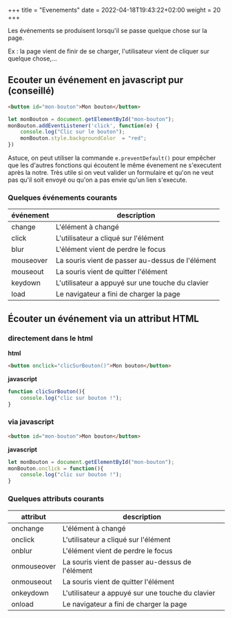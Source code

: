 +++
title = "Evenements"
date =  2022-04-18T19:43:22+02:00
weight = 20
+++

Les événements se produisent lorsqu'il se passe quelque chose sur la page.

Ex : la page vient de finir de se charger, l'utilisateur vient de cliquer sur quelque chose,...

## Ecouter un événement en javascript pur (conseillé)
```html
<button id="mon-bouton">Mon bouton</button>
```

```js
let monBouton = document.getElementById("mon-bouton");
monBouton.addEventListener('click', function(e) {
    console.log("Clic sur le bouton");
    monBouton.style.backgroundColor  = "red";
})
```

Astuce, on peut utiliser la commande `e.preventDefault()` pour empêcher que les d'autres fonctions qui écoutent le même évenement ne s'executent après la notre. Très utile si on veut valider un formulaire et qu'on ne veut pas qu'il soit envoyé ou qu'on a pas envie qu'un lien s'execute. 

### Quelques événements courants

| **événement** | **description** |
|--------------|-----------------|
| change | L'élément à changé |
| click | L'utilisateur a cliqué sur l'élément |
| blur | L'élément vient de perdre le focus |
| mouseover | La souris vient de passer au-dessus de l'élément |
| mouseout | La souris vient de quitter l'élément |
| keydown | L'utilisateur a appuyé sur une touche du clavier |
| load | Le navigateur a fini de charger la page |

## Écouter un événement via un attribut HTML

### directement dans le html
**html**
```html
<button onclick="clicSurBouton()">Mon bouton</button>
```
**javascript**
```js
function clicSurBouton(){
    console.log("clic sur bouton !");
}
```

### via javascript
```html
<button id="mon-bouton">Mon bouton</button>
```
**javascript**
```js
let monBouton = document.getElementById("mon-bouton");
monBouton.onclick = function(){
    console.log("clic sur bouton !");
}
```

### Quelques attributs courants

| **attribut** | **description** |
|--------------|-----------------|
| onchange | L'élément à changé |
| onclick | L'utilisateur a cliqué sur l'élément |
| onblur | L'élément vient de perdre le focus |
| onmouseover | La souris vient de passer au-dessus de l'élément |
| onmouseout | La souris vient de quitter l'élément |
| onkeydown | L'utilisateur a appuyé sur une touche du clavier |
| onload | Le navigateur a fini de charger la page |
